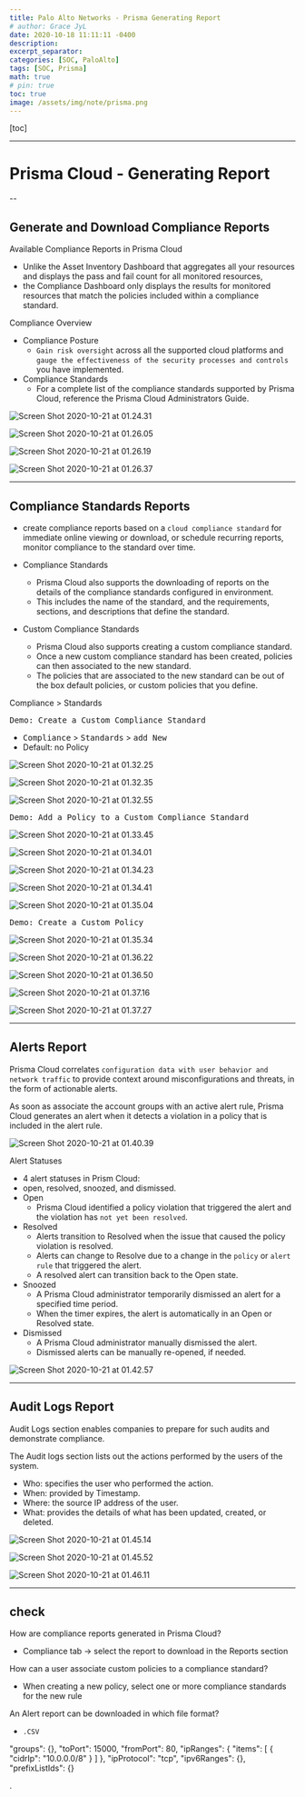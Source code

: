 ```yaml
---
title: Palo Alto Networks - Prisma Generating Report
# author: Grace JyL
date: 2020-10-18 11:11:11 -0400
description:
excerpt_separator:
categories: [SOC, PaloAlto]
tags: [SOC, Prisma]
math: true
# pin: true
toc: true
image: /assets/img/note/prisma.png
---
```


[toc]

---

# Prisma Cloud - Generating Report 

--

## Generate and Download Compliance Reports

Available Compliance Reports in Prisma Cloud
- Unlike the Asset Inventory Dashboard that aggregates all your resources and displays the pass and fail count for all monitored resources,
- the Compliance Dashboard only displays the results for monitored resources that match the policies included within a compliance standard.


Compliance Overview
- Compliance Posture
  - `Gain risk oversight` across all the supported cloud platforms and `gauge the effectiveness of the security processes and controls` you have implemented.
- Compliance Standards
  - For a complete list of the compliance standards supported by Prisma Cloud, reference the Prisma Cloud Administrators Guide.


![Screen Shot 2020-10-21 at 01.24.31](https://i.imgur.com/PUhANEC.png)

![Screen Shot 2020-10-21 at 01.26.05](https://i.imgur.com/tRDmFT4.png)

![Screen Shot 2020-10-21 at 01.26.19](https://i.imgur.com/CeeyT6H.png)

![Screen Shot 2020-10-21 at 01.26.37](https://i.imgur.com/XlKSoKJ.png)

---

## Compliance Standards Reports

- create compliance reports based on a `cloud compliance standard` for immediate online viewing or download, or schedule recurring reports, monitor compliance to the standard over time.

- Compliance Standards
  - Prisma Cloud also supports the downloading of reports on the details of the compliance standards configured in environment.
  - This includes the name of the standard, and the requirements, sections, and descriptions that define the standard.

- Custom Compliance Standards
    - Prisma Cloud also supports creating a custom compliance standard.
    - Once a new custom compliance standard has been created, policies can then associated to the new standard.
    - The policies that are associated to the new standard can be out of the box default policies, or custom policies that you define.

Compliance > Standards

<kbd>Demo: Create a Custom Compliance Standard</kbd>
- <kbd>Compliance</kbd> > <kbd>Standards</kbd> > <kbd>add New</kbd>
- Default: no Policy

![Screen Shot 2020-10-21 at 01.32.25](https://i.imgur.com/r6QWSa2.png)

![Screen Shot 2020-10-21 at 01.32.35](https://i.imgur.com/P271Joo.png)

![Screen Shot 2020-10-21 at 01.32.55](https://i.imgur.com/XldktU3.png)


<kbd>Demo: Add a Policy to a Custom Compliance Standard</kbd>

![Screen Shot 2020-10-21 at 01.33.45](https://i.imgur.com/ULPGpRt.png)

![Screen Shot 2020-10-21 at 01.34.01](https://i.imgur.com/L4vG3eI.png)

![Screen Shot 2020-10-21 at 01.34.23](https://i.imgur.com/bKnjAAY.png)

![Screen Shot 2020-10-21 at 01.34.41](https://i.imgur.com/XZLzD44.png)


![Screen Shot 2020-10-21 at 01.35.04](https://i.imgur.com/a1fybHs.png)


<kbd>Demo: Create a Custom Policy</kbd>


![Screen Shot 2020-10-21 at 01.35.34](https://i.imgur.com/aMk6dJG.png)

![Screen Shot 2020-10-21 at 01.36.22](https://i.imgur.com/OEmeUz0.png)

![Screen Shot 2020-10-21 at 01.36.50](https://i.imgur.com/6vOtq6m.png)

![Screen Shot 2020-10-21 at 01.37.16](https://i.imgur.com/1Icbn2J.png)

![Screen Shot 2020-10-21 at 01.37.27](https://i.imgur.com/YZqkI1h.png)

---

## Alerts Report

Prisma Cloud correlates `configuration data with user behavior and network traffic` to provide context around misconfigurations and threats, in the form of actionable alerts.

As soon as associate the account groups with an active alert rule, Prisma Cloud generates an alert when it detects a violation in a policy that is included in the alert rule.


![Screen Shot 2020-10-21 at 01.40.39](https://i.imgur.com/YSy1bKo.png)

Alert Statuses
- 4 alert statuses in Prism Cloud:
- open, resolved, snoozed, and dismissed.
- Open
  - Prisma Cloud identified a policy violation that triggered the alert and the violation has `not yet been resolved`.
- Resolved
  - Alerts transition to Resolved when the issue that caused the policy violation is resolved.
  - Alerts can change to Resolve due to a change in the `policy` or `alert rule` that triggered the alert.
  - A resolved alert can transition back to the Open state.
- Snoozed
  - A Prisma Cloud administrator temporarily dismissed an alert for a specified time period.
  - When the timer expires, the alert is automatically in an Open or Resolved state.
- Dismissed
  - A Prisma Cloud administrator manually dismissed the alert.
  - Dismissed alerts can be manually re-opened, if needed.

![Screen Shot 2020-10-21 at 01.42.57](https://i.imgur.com/scUCwE0.jpg)


---

## Audit Logs Report

Audit Logs section enables companies to prepare for such audits and demonstrate compliance.

The Audit logs section lists out the actions performed by the users of the system.

- Who: specifies the user who performed the action.
- When: provided by Timestamp.
- Where: the source IP address of the user.
- What: provides the details of what has been updated, created, or deleted.

![Screen Shot 2020-10-21 at 01.45.14](https://i.imgur.com/ARnsxeE.png)

![Screen Shot 2020-10-21 at 01.45.52](https://i.imgur.com/PeTHHux.png)

![Screen Shot 2020-10-21 at 01.46.11](https://i.imgur.com/5pJypwe.png)

---

## check

How are compliance reports generated in Prisma Cloud?
- Compliance tab -> select the report to download in the Reports section

How can a user associate custom policies to a compliance standard?
- When creating a new policy, select one or more compliance standards for the new rule

An Alert report can be downloaded in which file format?
- `.CSV`





"groups": {},
"toPort": 15000,
"fromPort": 80,
"ipRanges": {
  "items": [
    {
      "cidrIp": "10.0.0.0/8"
    }
  ]
},
"ipProtocol": "tcp",
"ipv6Ranges": {},
"prefixListIds": {}






.

